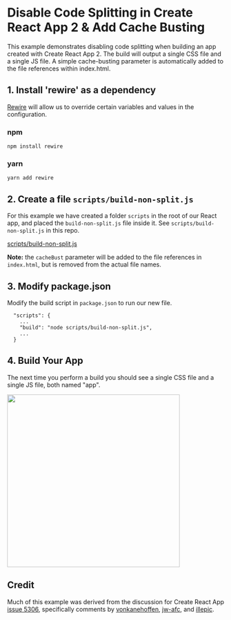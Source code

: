 # Disable Code Splitting in Create React App 2 & Add Cache Busting

This example demonstrates disabling code splitting when building an app created with Create React App 2. The build will output a single CSS file and a single JS file. A simple cache-busting parameter is automatically added to the file references within index.html.

## 1. Install 'rewire' as a dependency
[Rewire](https://github.com/jhnns/rewire "Rewire") will allow us to override certain variables and values in the configuration.
### npm
~~~~
npm install rewire	
~~~~
### yarn
~~~~
yarn add rewire	
~~~~

## 2. Create a file `scripts/build-non-split.js`
For this example we have created a folder `scripts` in the root of our React app, and placed the `build-non-split.js` file inside it. See `scripts/build-non-split.js` in this repo.

[scripts/build-non-split.js](https://github.com/SirDaev/cra2-disable-code-split/blob/master/scripts/build-non-split.js "scripts/build-non-split.js")

**Note:** the `cacheBust` parameter will be added to the file references in `index.html`, but is removed from the actual file names.

## 3. Modify package.json
Modify the build script in `package.json` to run our new file.
~~~~
  "scripts": {
    ...
    "build": "node scripts/build-non-split.js",
    ...
  }
~~~~

## 4. Build Your App
The next time you perform a build you should see a single CSS file and a single JS file, both named "app".

<img src="https://user-images.githubusercontent.com/12941979/58575422-9ce2c500-8207-11e9-86d0-5378f31ef563.png" width="400">

## Credit
Much of this example was derived from the discussion for Create React App [issue 5306](https://github.com/facebook/create-react-app/issues/5306 "Create React App issue 5306"), specifically comments by [vonkanehoffen](https://github.com/facebook/create-react-app/issues/5306#issuecomment-433425838 "vonkanehoffen"), [jw-afc](https://github.com/facebook/create-react-app/issues/5306#issuecomment-440945317 "jw-afc"), and [illepic](https://github.com/facebook/create-react-app/issues/5306#issuecomment-447948123 "illepic").
